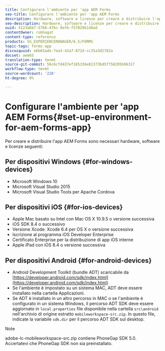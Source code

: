 ```yaml
---
title: Configurare l'ambiente per 'app AEM Forms
seo-title: Configurare l'ambiente per 'app AEM Forms
description: Hardware, software e licenze per creare e distribuire l'app AEM Forms .
seo-description: Hardware, software e licenze per creare e distribuire l'app AEM Forms .
uuid: 4123a6b7-5766-476c-9afb-f57029b148ad
contentOwner: robhagat
content-type: reference
products: SG_EXPERIENCEMANAGER/6.5/FORMS
topic-tags: forms-app
discoiquuid: e6b01ade-7ea3-42a7-872d-cc35a3d2782a
docset: aem65
translation-type: tm+mt
source-git-commit: 56c6cfd437ef185336e81373bd5f758205b96317
workflow-type: tm+mt
source-wordcount: '228'
ht-degree: 0%

---
```



# Configurare l&#39;ambiente per &#39;app AEM Forms{#set-up-environment-for-aem-forms-app}

Per creare e distribuire l&#39;app AEM Forms  sono necessari hardware, software e licenze seguenti:

## Per dispositivi Windows {#for-windows-devices}

* Microsoft Windows 10
* Microsoft Visual Studio 2015
* Microsoft Visual Studio Tools per Apache Cordova

## Per dispositivi iOS {#for-ios-devices}

* Apple Mac basato su Intel con Mac OS X 10.9.5 o versione successiva
* iOS SDK 8.4 o successivo
* Versione Xcode: Xcode 6.4 per OS X o versione successiva
* Iscrizione al programma iOS Developer Enterprise
* Certificato Enterprise per la distribuzione di app iOS interne
* Apple iPad con iOS 8.4 o versione successiva

## Per dispositivi Android {#for-android-devices}

* Android Development Toolkit (bundle ADT) scaricabile da [https://developer.android.com/sdk/index.html](https://developer.android.com/sdk/index.html)
* Se l&#39;ambiente è impostato su un sistema MAC, ADT deve essere installato nella cartella Applicazioni.
* Se ADT è installato in un altro percorso in MAC o se l&#39;ambiente è configurato in un sistema Windows, il percorso ADT SDK deve essere aggiornato in `local.properties` file disponibile nella cartella `src\android` nell&#39;archivio di origine estratto `mobileworkspace-src.zip`. In questo file, indicate la variabile `sdk.dir` per il percorso ADT SDK sul desktop.

>[!NOTE]
>
>adobe-lc-mobileworkspace-src.zip contiene PhoneGap SDK 5.0. Accertatevi che PhoneGap SDK non sia preinstallato.
